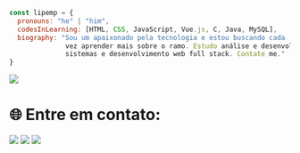 ```javascript
const lipemp = {
  pronouns: "he" | "him",
  codesInLearning: [HTML, CSS, JavaScript, Vue.js, C, Java, MySQL],
  biography: "Sou um apaixonado pela tecnologia e estou buscando cada
              vez aprender mais sobre o ramo. Estudo análise e desenvolvimento de
              sistemas e desenvolvimento web full stack. Contate me."
}
```

![](https://github-readme-stats.vercel.app/api/top-langs/?username=lipemp&theme=dark&hide_border=true&include_all_commits=false&count_private=false&layout=compact)

<h1 style="text-size-adjust: 10px;"> 🌐 Entre em contato: </h1>
<p align="left">
  <a target="blank" href="https://www.linkedin.com/in/felipe-münchen-panzenhagen/" alt="Linkedin">
  <img src="https://img.shields.io/badge/-Linkedin-0e76a8?style=flat-square&logo=Linkedin&logoColor=white&link=LINK-DO-SEU-LINKEDIN" /></a>

  <a href="https://api.whatsapp.com/send?phone=5554999125443" alt="WhatsApp">
  <img src="https://img.shields.io/badge/-WhatsApp-25d366?style=flat-square&labelColor=25d366&logo=whatsapp&logoColor=white&link=API-DO-SEU-WHATSAPP"/></a>

  <a href="https://www.instagram.com/lipemunchen/" alt="Instagram">
  <img src="https://img.shields.io/badge/-Instagram-DF0174?style=flat-square&labelColor=DF0174&logo=instagram&logoColor=white&link=LINK-DO-SEU-INSTAGRAM"/></a>
</p>  
